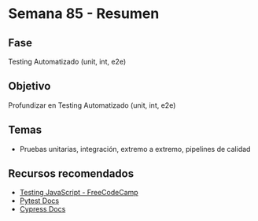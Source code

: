 # Semana 85 - Resumen

## Fase
Testing Automatizado (unit, int, e2e)

## Objetivo
Profundizar en Testing Automatizado (unit, int, e2e)

## Temas
- Pruebas unitarias, integración, extremo a extremo, pipelines de calidad

## Recursos recomendados
- [Testing JavaScript - FreeCodeCamp](https://www.freecodecamp.org/news/how-to-test-javascript-with-jest/)
- [Pytest Docs](https://docs.pytest.org/en/7.1.x/)
- [Cypress Docs](https://docs.cypress.io/guides/overview/why-cypress)
